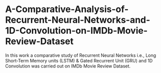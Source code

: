 # A-Comparative-Analysis-of-Recurrent-Neural-Networks-and-1D-Convolution-on-IMDb-Movie-Review-Dataset
In this work a comparative study of Recurrent Neural Networks i.e., Long Short-Term Memory units (LSTM) &amp; Gated Recurrent Unit (GRU) and 1D Convolution was carried out on IMDb Movie Review Dataset.
